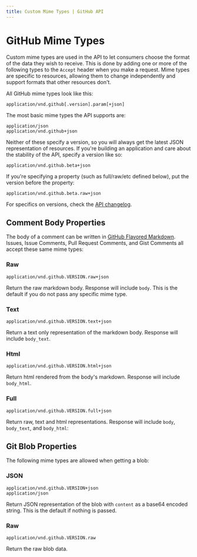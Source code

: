 ```yaml
---
title: Custom Mime Types | GitHub API
---
```


# GitHub Mime Types

Custom mime types are used in the API to let consumers choose the format
of the data they wish to receive. This is done by adding one or more of
the following types to the `Accept` header when you make a request. Mime
types are specific to resources, allowing them to change independently
and support formats that other resources don't.

All GitHub mime types look like this:

    application/vnd.github[.version].param[+json]

The most basic mime types the API supports are:

    application/json
    application/vnd.github+json

Neither of these specify a version, so you will always get the latest
JSON representation of resources.  If you're building an application and
care about the stability of the API, specify a version like so:

    application/vnd.github.beta+json

If you're specifying a property (such as full/raw/etc defined below),
put the version before the property:

    application/vnd.github.beta.raw+json

For specifics on versions, check the [API changelog](/v3/changelog).

## Comment Body Properties

The body of a comment can be written in [GitHub Flavored Markdown][gfm].
Issues, Issue Comments, Pull Request Comments, and Gist Comments all
accept these same mime types:

### Raw

    application/vnd.github.VERSION.raw+json

Return the raw markdown body. Response will include `body`. This is the
default if you do not pass any specific mime type.

### Text

    application/vnd.github.VERSION.text+json

Return a text only representation of the markdown body. Response will
include `body_text`.

### Html

    application/vnd.github.VERSION.html+json

Return html rendered from the body's markdown. Response will include
`body_html`.

### Full

    application/vnd.github.VERSION.full+json

Return raw, text and html representations. Response will include `body`,
`body_text`, and `body_html`:

## Git Blob Properties

The following mime types are allowed when getting a blob:

### JSON

    application/vnd.github.VERSION+json
    application/json

Return JSON representation of the blob with `content` as a base64
encoded string. This is the default if nothing is passed.

### Raw

    application/vnd.github.VERSION.raw

Return the raw blob data.

[gfm]:http://github.github.com/github-flavored-markdown/
